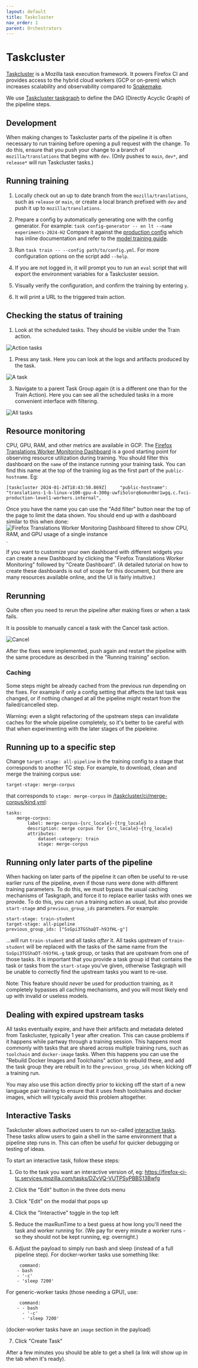```yaml
---
layout: default
title: Taskcluster
nav_order: 1
parent: Orchestrators
---
```


# Taskcluster

[Taskcluster](https://taskcluster.net/) is a Mozilla task execution framework. It powers Firefox CI and
provides access to the hybrid cloud workers (GCP or on-prem)
which increases scalability and observability compared to [Snakemake](snakemake.md).

We use [Taskcluster taskgraph](https://taskcluster-taskgraph.readthedocs.io/en/latest/) to define the DAG
(Directly Acyclic Graph) of the pipeline steps.

## Development

When making changes to Taskcluster parts of the pipeline it is often necessary to run training before opening a pull request with the change. To do this, ensure that you push your change to a branch of `mozilla/translations` that begins with `dev`. (Only pushes to `main`, `dev*`, and `release*` will run Taskcluster tasks.)

## Running training

1. Locally check out an up to date branch from the `mozilla/translations`, such as `release` or `main`, or create a local branch prefixed with `dev` and push it up to `mozilla/translations`.

1. Prepare a config by automatically generating one with the config generator.
   For example: `task config-generator -- en lt --name experiments-2024-H2`
   Compare it against the [production config](https://github.com/mozilla/translations/tree/main/configs/tc.prod.yml) which has inline documentation and refer to the [model training guide](training-guide.md).

1. Run `task train -- --config path/to/config.yml`. For more configuration options on the script add `--help`.

1. If you are not logged in, it will prompt you to run an `eval` script that will export the environment variables for a Taskcluster session.

1. Visually verify the configuration, and confirm the training by entering `y`.

1. It will print a URL to the triggered train action.

## Checking the status of training

1. Look at the scheduled tasks. They should be visible under the Train action.

![Action tasks](img/tc-train-action-tasks.png)

1. Press any task. Here you can look at the logs and artifacts produced by the task.

![A task](img/tc-task.png)

3. Navigate to a parent Task Group again (it is a different one than for the Train Action).
   Here you can see all the scheduled tasks in a more convenient interface with filtering.

![All tasks](img/tc-all-tasks.png)

## Resource monitoring

CPU, GPU, RAM, and other metrics are available in GCP. The [Firefox Translations Worker Monitoring Dashboard](https://console.cloud.google.com/monitoring/dashboards/builder/a6c8749a-75e2-490a-a7ea-628960c70ea8;startTime=2024-01-25T14:43:04Z;endTime=2024-01-25T20:43:04Z?project=fxci-production-level1-workers) is a good starting point for observing resource utilization during training. You should filter this dashboard on the `name` of the instance running your training task. You can find this name at the top of the training log as the first part of the `public-hostname`. Eg:
```
[taskcluster 2024-01-24T18:43:50.869Z]     "public-hostname": "translations-1-b-linux-v100-gpu-4-300g-uwfi5olorq6omun0mr1wgq.c.fxci-production-level1-workers.internal",
```

Once you have the name you can use the "Add filter" button near the top of the page to limit the data shown. You should end up with a dashboard similar to this when done:
![Firefox Translations Worker Monitoring Dashboard filtered to show CPU, RAM, and GPU usage of a single instance](img/gcp-monitoring.png).

If you want to customize your own dashboard with different widgets you can create a new Dashboard by clicking the "Firefox Translations Worker Monitoring" followed by "Create Dashboard". (A detailed tutorial on how to create these dashboards is out of scope for this document, but there are many resources available online, and the UI is fairly intuitive.)

## Rerunning

Quite often you need to rerun the pipeline after making fixes or when a task fails.

It is possible to manually cancel a task with the Cancel task action.

![Cancel](img/tc-cancel.png)

After the fixes were implemented, push again and restart the pipeline with the same procedure
as described in the "Running training" section.

### Caching

Some steps might be already cached from the previous run depending on the fixes.
For example if only a config setting that affects the last task was changed,
or if nothing changed at all the pipeline might restart from the failed/cancelled step.

Warning: even a slight refactoring of the upstream steps can invalidate caches for the whole pipeline completely,
so it's better to be careful with that when experimenting with the later stages of the pipeleine.


## Running up to a specific step

Change `target-stage: all-pipeline` in the training config to a stage that corresponds to another TC step.
For example, to download, clean and merge the training corpus use:
```
target-stage: merge-corpus
```
that corresponds to `stage: merge-corpus` in [/taskcluster/ci/merge-corpus/kind.yml](https://github.com/mozilla/translations/taskcluster/ci/merge-corpus/kind.yml):
```
tasks:
    merge-corpus:
        label: merge-corpus-{src_locale}-{trg_locale}
        description: merge corpus for {src_locale}-{trg_locale}
        attributes:
            dataset-category: train
            stage: merge-corpus
```

## Running only later parts of the pipeline

When hacking on later parts of the pipeline it can often be useful to re-use earlier runs of the pipeline, even if those runs were done with different training parameters. To do this, we must bypass the usual caching mechanisms of Taskgraph, and force it to replace earlier tasks with ones we provide. To do this, you can run a training action as usual, but also provide `start-stage` and `previous_group_ids` parameters. For example:

```
start-stage: train-student
target-stage: all-pipeline
previous_group_ids: ["SsGpi3TGShaDT-h93fHL-g"]
```

...will run `train-student` and all tasks _after_ it. All tasks upstream of `train-student` will be replaced with the tasks of the same name from the `SsGpi3TGShaDT-h93fHL-g` task group, or tasks that are upstream from one of those tasks. It is important that you provide a task group id that contains the task or tasks from the `start-stage` you've given, otherwise Taskgraph will be unable to correctly find the upstream tasks you want to re-use.

Note: This feature should _never_ be used for production training, as it completely bypasses all caching mechanisms, and you will most likely end up with invalid or useless models.

## Dealing with expired upstream tasks

All tasks eventually expire, and have their artifacts and metadata deleted from Taskcluster, typically 1 year after creation. This can cause problems if it happens while partway through a training session. This happens most commonly with tasks that are shared across multiple training runs, such as `toolchain` and `docker-image` tasks. When this happens you can use the "Rebuild Docker Images and Toolchains" action to rebuild these, and add the task group they are rebuilt in to the `previous_group_ids` when kicking off a training run.

You may also use this action directly prior to kicking off the start of a new language pair training to ensure that it uses fresh toolchains and docker images, which will typically avoid this problem altogether.

## Interactive Tasks

Taskcluster allows authorized users to run so-called [interactive tasks](https://docs.taskcluster.net/docs/reference/workers/docker-worker/features#feature-interactive). These tasks allow users to gain a shell in the same environment that a pipeline step runs in. This can often be useful for quicker debugging or testing of ideas.

To start an interactive task, follow these steps:

1. Go to the task you want an interactive version of, eg: https://firefox-ci-tc.services.mozilla.com/tasks/DZvVQ-VUTPSyPBBS13Bwfg

2. Click the "Edit" button in the three dots menu

3. Click "Edit" on the modal that pops up

4. Click the "Interactive" toggle in the top left

5. Reduce the maxRunTime to a best guess at how long you'll need the task and worker running for. (We pay for every minute a worker runs - so they should not be kept running, eg: overnight.)

6. Adjust the payload to simply run bash and sleep (instead of a full pipeline step). For docker-worker tasks use something like:
```
     command:
    - bash
    - '-c'
    - 'sleep 7200'
```

For generic-worker tasks (those needing a GPU), use:
```
     command:
    - - bash
      - '-c'
      - 'sleep 7200'
```

(docker-worker tasks have an `image` section in the payload)

7. Click "Create Task"

After a few minutes you should be able to get a shell (a link will show up in the tab when it's ready).
